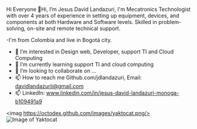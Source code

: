   Hi Everyone
👋Hi, I’m Jesus David Landazuri, I'm Mecatronics Technologist with over 4 years of experience in setting up equipment, 
devices, and components at both Hardware and Software levels. Skilled in problem-solving, on-site and remote technical support.

-I'm from Colombia and live in Bogotá city.  
- 👀 I’m interested in Design web, Developer, support TI and Cloud Computing
- 🌱 I’m currently learning support TI and cloud computing
- 💞️ I’m looking to collaborate on ...
- 📫 How to reach me Github.com/jdlandazuri, Email: davidlandazurii@gmail.com
- 📫 LinkedIn: www.linkedin.com/in/jesus-david-landazuri-monoga-b109491a9

<imag https://octodex.github.com/images/yaktocat.png/>
<image>![Image of Yaktocat](https://octodex.github.com/images/yaktocat.png)
<!---
jdlandazuri/jdlandazuri is a ✨ special ✨ repository because its `README.md` (this file) appears on your GitHub profile.
You can click the Preview link to take a look at your changes.
--->
